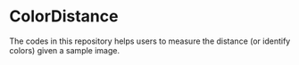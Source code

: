 # ColorDistance
The codes in this repository helps users to measure the distance (or identify colors) given a sample image.
